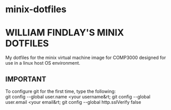 # minix-dotfiles

<h1> WILLIAM FINDLAY'S MINIX DOTFILES </h1>

<p>
  My dotfiles for the minix virtual machine image for COMP3000 designed for use in a linux host OS environment.
</p>

<h2>IMPORTANT</h2>
<p>
  To configure git for the first time, type the following:<br/>
  git config --global user.name &lt;your username&rt;
  git config --global user.email &lt;your email&rt;
  git config --global http.sslVerify false
</p>
